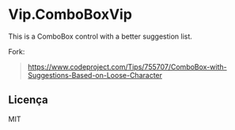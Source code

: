 # Vip.ComboBoxVip

This is a ComboBox control with a better suggestion list.  

Fork:
> <https://www.codeproject.com/Tips/755707/ComboBox-with-Suggestions-Based-on-Loose-Character>

## Licença
MIT


